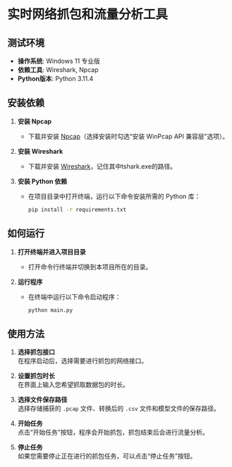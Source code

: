

# 实时网络抓包和流量分析工具

## 测试环境

- **操作系统**: Windows 11 专业版
- **依赖工具**: Wireshark, Npcap
- **Python版本**: Python 3.11.4

## 安装依赖

1. **安装 Npcap**
   - 下载并安装 [Npcap](https://nmap.org/npcap/)（选择安装时勾选“安装 WinPcap API 兼容层”选项）。

2. **安装 Wireshark**
   - 下载并安装 [Wireshark](https://www.wireshark.org/)，记住其中tshark.exe的路径。
   
3. **安装 Python 依赖**
   - 在项目目录中打开终端，运行以下命令安装所需的 Python 库：
   
     ```bash
     pip install -r requirements.txt
     ```

## 如何运行

1. **打开终端并进入项目目录**  
   - 打开命令行终端并切换到本项目所在的目录。

2. **运行程序**  
   - 在终端中运行以下命令启动程序：
   
     ```bash
     python main.py
     ```

## 使用方法

1. **选择抓包接口**  
   在程序启动后，选择需要进行抓包的网络接口。

2. **设置抓包时长**  
   在界面上输入您希望抓取数据包的时长。

3. **选择文件保存路径**  
   选择存储捕获的 `.pcap` 文件、转换后的 `.csv` 文件和模型文件的保存路径。

4. **开始任务**  
   点击“开始任务”按钮，程序会开始抓包，抓包结束后会进行流量分析。

5. **停止任务**  
   如果您需要停止正在进行的抓包任务，可以点击“停止任务”按钮。
